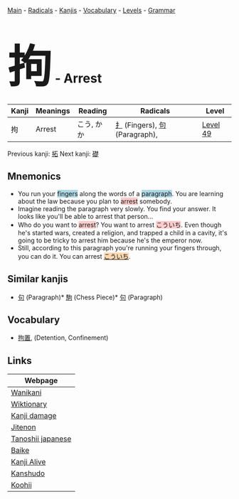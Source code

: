 <style> bigfont {font-size: 100px}</style>
[Main](../index.md) -
[Radicals](../radicals.md) -
[Kanjis](../kanjis.md) -
[Vocabulary](../vocabulary.md) -
[Levels](../levels.md) -
[Grammar](../grammar.md)
# <bigfont> 拘</bigfont> - Arrest 

| Kanji | Meanings | Reading | Radicals | Level |
| --- | --- | --- | --- | --- |
| 拘 | Arrest | こう, かか | [扌](../radicals/扌.md) (Fingers), [句](../radicals/句.md) (Paragraph),  | [Level 49](../levels/wk_level49.md) |

Previous kanji: [拓](拓.md) Next kanji: [礎](礎.md) 

## Mnemonics
 * You run your <span style="background-color:#ADD8E6"> fingers</span> along the words of a  <span style="background-color:#ADD8E6"> paragraph</span>. You are learning about the law because you plan to <span style="background-color:#ffcccb"> arrest</span> somebody.
* Imagine reading the paragraph very slowly. You find your answer. It looks like you'll be able to arrest that person...
* Who do you want to <span style="background-color:#ffcccb"> arrest</span>? You want to arrest <span style="background-color:#ffcccb"> こういち</span>. Even though he's started wars, created a religion, and trapped a child in a cavity, it's going to be tricky to arrest him because he's the emperor now.
* Still, according to this paragraph you're running your fingers through, you can do it. You can arrest <span style="background-color:#fed8b1"> [こういち](https://jisho.org/search/こういち)</span>.


## Similar kanjis
 * [句](句.md) (Paragraph)* [駒](駒.md) (Chess Piece)* [句](句.md) (Paragraph)


## Vocabulary
 * [拘置](../vocabulary/拘.md), (Detention, Confinement)



## Links 

| Webpage |
| --- |
| [Wanikani          ](https://www.wanikani.com/kanji/拘) |
| [Wiktionary        ](https://en.wiktionary.org/wiki/拘) |
| [Kanji damage      ](http://www.kanjidamage.com/kanji/search?utf8=✓&q=拘) |
| [Jitenon           ](https://jitenon.com/kanji/拘) |
| [Tanoshii japanese ](https://www.tanoshiijapanese.com/dictionary/kanji.cfm?k=拘) |
| [Baike             ](https://baike.baidu.com/item/拘) |
| [Kanji Alive       ](https://app.kanjialive.com/拘) |
| [Kanshudo          ](https://www.kanshudo.com/searchmn?q=拘) |
| [Koohii            ](https://kanji.koohii.com/study/kanji/拘) |
